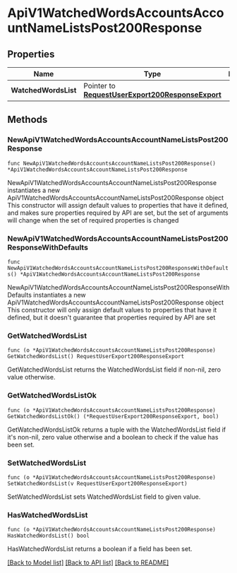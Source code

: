 # ApiV1WatchedWordsAccountsAccountNameListsPost200Response

## Properties

Name | Type | Description | Notes
------------ | ------------- | ------------- | -------------
**WatchedWordsList** | Pointer to [**RequestUserExport200ResponseExport**](RequestUserExport200ResponseExport.md) |  | [optional] 

## Methods

### NewApiV1WatchedWordsAccountsAccountNameListsPost200Response

`func NewApiV1WatchedWordsAccountsAccountNameListsPost200Response() *ApiV1WatchedWordsAccountsAccountNameListsPost200Response`

NewApiV1WatchedWordsAccountsAccountNameListsPost200Response instantiates a new ApiV1WatchedWordsAccountsAccountNameListsPost200Response object
This constructor will assign default values to properties that have it defined,
and makes sure properties required by API are set, but the set of arguments
will change when the set of required properties is changed

### NewApiV1WatchedWordsAccountsAccountNameListsPost200ResponseWithDefaults

`func NewApiV1WatchedWordsAccountsAccountNameListsPost200ResponseWithDefaults() *ApiV1WatchedWordsAccountsAccountNameListsPost200Response`

NewApiV1WatchedWordsAccountsAccountNameListsPost200ResponseWithDefaults instantiates a new ApiV1WatchedWordsAccountsAccountNameListsPost200Response object
This constructor will only assign default values to properties that have it defined,
but it doesn't guarantee that properties required by API are set

### GetWatchedWordsList

`func (o *ApiV1WatchedWordsAccountsAccountNameListsPost200Response) GetWatchedWordsList() RequestUserExport200ResponseExport`

GetWatchedWordsList returns the WatchedWordsList field if non-nil, zero value otherwise.

### GetWatchedWordsListOk

`func (o *ApiV1WatchedWordsAccountsAccountNameListsPost200Response) GetWatchedWordsListOk() (*RequestUserExport200ResponseExport, bool)`

GetWatchedWordsListOk returns a tuple with the WatchedWordsList field if it's non-nil, zero value otherwise
and a boolean to check if the value has been set.

### SetWatchedWordsList

`func (o *ApiV1WatchedWordsAccountsAccountNameListsPost200Response) SetWatchedWordsList(v RequestUserExport200ResponseExport)`

SetWatchedWordsList sets WatchedWordsList field to given value.

### HasWatchedWordsList

`func (o *ApiV1WatchedWordsAccountsAccountNameListsPost200Response) HasWatchedWordsList() bool`

HasWatchedWordsList returns a boolean if a field has been set.


[[Back to Model list]](../README.md#documentation-for-models) [[Back to API list]](../README.md#documentation-for-api-endpoints) [[Back to README]](../README.md)


